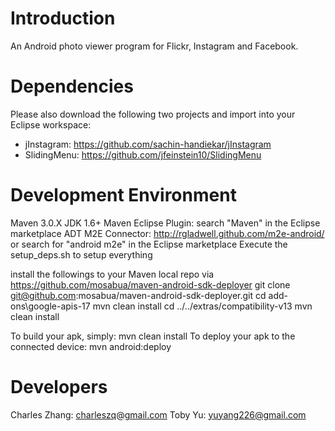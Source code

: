 Introduction
====================
An Android photo viewer program for Flickr, Instagram and Facebook.

Dependencies
====================
Please also download the following two projects and import into your Eclipse workspace:
* jInstagram:	https://github.com/sachin-handiekar/jInstagram
* SlidingMenu:	https://github.com/jfeinstein10/SlidingMenu

Development Environment
====================
Maven 3.0.X
JDK 1.6+
Maven Eclipse Plugin: search "Maven" in the Eclipse marketplace
ADT
M2E Connector: http://rgladwell.github.com/m2e-android/ or search for "android m2e" in the Eclipse marketplace
Execute the setup_deps.sh to setup everything

install the followings to your Maven local repo via https://github.com/mosabua/maven-android-sdk-deployer
git clone git@github.com:mosabua/maven-android-sdk-deployer.git
cd add-ons\google-apis-17
mvn clean install
cd ../../extras/compatibility-v13
mvn clean install

To build your apk, simply:
     mvn clean install
To deploy your apk to the connected device:
     mvn android:deploy

Developers
====================
Charles Zhang: charleszq@gmail.com
Toby Yu: yuyang226@gmail.com